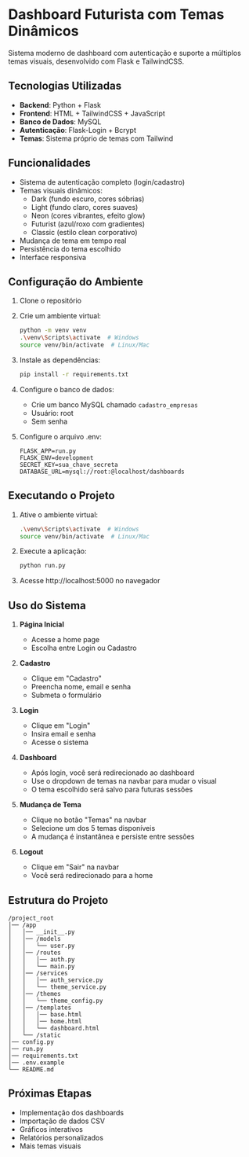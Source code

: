 # Dashboard Futurista com Temas Dinâmicos

Sistema moderno de dashboard com autenticação e suporte a múltiplos temas visuais, desenvolvido com Flask e TailwindCSS.

## Tecnologias Utilizadas

- **Backend**: Python + Flask
- **Frontend**: HTML + TailwindCSS + JavaScript
- **Banco de Dados**: MySQL
- **Autenticação**: Flask-Login + Bcrypt
- **Temas**: Sistema próprio de temas com Tailwind

## Funcionalidades

- Sistema de autenticação completo (login/cadastro)
- Temas visuais dinâmicos:
  - Dark (fundo escuro, cores sóbrias)
  - Light (fundo claro, cores suaves)
  - Neon (cores vibrantes, efeito glow)
  - Futurist (azul/roxo com gradientes)
  - Classic (estilo clean corporativo)
- Mudança de tema em tempo real
- Persistência do tema escolhido
- Interface responsiva

## Configuração do Ambiente

1. Clone o repositório
2. Crie um ambiente virtual:
   ```bash
   python -m venv venv
   .\venv\Scripts\activate  # Windows
   source venv/bin/activate  # Linux/Mac
   ```

3. Instale as dependências:
   ```bash
   pip install -r requirements.txt
   ```

4. Configure o banco de dados:
   - Crie um banco MySQL chamado `cadastro_empresas`
   - Usuário: root
   - Sem senha
   
5. Configure o arquivo .env:
   ```
   FLASK_APP=run.py
   FLASK_ENV=development
   SECRET_KEY=sua_chave_secreta
   DATABASE_URL=mysql://root:@localhost/dashboards
   ```

## Executando o Projeto

1. Ative o ambiente virtual:
   ```bash
   .\venv\Scripts\activate  # Windows
   source venv/bin/activate  # Linux/Mac
   ```

2. Execute a aplicação:
   ```bash
   python run.py
   ```

3. Acesse http://localhost:5000 no navegador

## Uso do Sistema

1. **Página Inicial**
   - Acesse a home page
   - Escolha entre Login ou Cadastro

2. **Cadastro**
   - Clique em "Cadastro"
   - Preencha nome, email e senha
   - Submeta o formulário

3. **Login**
   - Clique em "Login"
   - Insira email e senha
   - Acesse o sistema

4. **Dashboard**
   - Após login, você será redirecionado ao dashboard
   - Use o dropdown de temas na navbar para mudar o visual
   - O tema escolhido será salvo para futuras sessões

5. **Mudança de Tema**
   - Clique no botão "Temas" na navbar
   - Selecione um dos 5 temas disponíveis
   - A mudança é instantânea e persiste entre sessões

6. **Logout**
   - Clique em "Sair" na navbar
   - Você será redirecionado para a home

## Estrutura do Projeto

```
/project_root
│── /app
│   │── __init__.py
│   │── /models
│   │   └── user.py
│   │── /routes
│   │   │── auth.py
│   │   └── main.py
│   │── /services
│   │   │── auth_service.py
│   │   └── theme_service.py
│   │── /themes
│   │   └── theme_config.py
│   │── /templates
│   │   │── base.html
│   │   │── home.html
│   │   └── dashboard.html
│   └── /static
│── config.py
│── run.py
│── requirements.txt
│── .env.example
└── README.md
```

## Próximas Etapas

- Implementação dos dashboards
- Importação de dados CSV
- Gráficos interativos
- Relatórios personalizados
- Mais temas visuais
